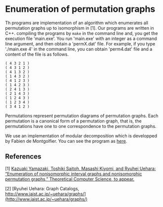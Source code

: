 # Enumeration of permutation graphs

Th programs are implementation of an algorithm which enumerates all permutation graphs up to isomorphism in [1]. Our programs are written in C++. compiling the programs by `make` in the command line and, you get the execution file 'main.exe'. You run 'main.exe' with an integer as a command line argument, and then obtain a 'permX.dat' file. For example, if you type './main.exe 4' in the command line, you can obtain 'perm4.dat' file and a content of the file is as follows. 
```
( 4 3 2 1 )
( 4 3 1 2 )
( 4 1 3 2 )
( 1 4 3 2 )
( 4 1 2 3 )
( 1 4 2 3 )
( 2 4 1 3 )
( 2 1 4 3 )
( 1 2 4 3 )
( 1 2 3 4 )
( 3 4 1 2 )
```
Permutations represent permutation diagrams of permutation graphs. Each permutation is a canonical form of a permutation graph, that is, the permutations have one to one correspondence to the permutation graphs. 

We use an implementation of modular decomposition which is developped by Fabien de Montgolfier. You can see the program as [here](https://github.com/vbraun/graph-modular-decomposition). 


## References
[1] [Kazuaki Yamazaki, Toshiki Saitoh, Masashi Kiyomi, and Ryuhei Uehara: “Enumeration of nonisomorphic interval graphs and nonisomorphic permutation graphs,” Theoretical Computer Science, to appear.](https://www.sciencedirect.com/science/article/pii/S0304397519303056)

[2] [Ryuhei Uehara: Graph Catalogs, http://www.jaist.ac.jp/~uehara/graphs/](http://www.jaist.ac.jp/~uehara/graphs/)
